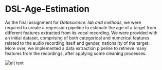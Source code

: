 # DSL-Age-Estimation

As the final assignment for _Datascience: lab and methods_, we were required to create a regression pipeline to estimate the age of a target from different features extracted from its vocal recording. We were provided with an initial dataset, comprising of both categorical and numerical features related to the audio recording itself and gender, nationality of the target. More over, we implemented a data extraction pipeline to retrieve many features from the recordings, after applying some cleaning processes.

![alt text]("https://github.com/AndreaLolli2912/DSL-Age-Regression/blob/main/image_cover.jpeg?raw=True")
